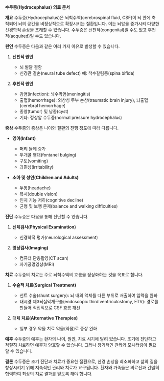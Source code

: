 
**수두증(Hydrocephalus) 의료 문서**

**개요**
수두증(Hydrocephalus)은 뇌척수액(cerebrospinal fluid, CSF)이 뇌 안에 축적되어 뇌의 공간을 비정상적으로 확장시키는 질환입니다. 이는 뇌압을 증가시켜 다양한 신경학적 손상을 초래할 수 있습니다. 수두증은 선천적(congenital)일 수도 있고 후천적(acquired)일 수도 있습니다.

**원인**
수두증은 다음과 같은 여러 가지 이유로 발생할 수 있습니다.

1. **선천적 원인**
   - 뇌 발달 결함
   - 신경관 결손(neural tube defect) 예: 척수갈림증(spina bifida)

2. **후천적 원인**
   - 감염(infection): 뇌수막염(meningitis)
   - 출혈(hemorrhage): 외상성 두부 손상(traumatic brain injury), 뇌출혈(cerebral hemorrhage)
   - 종양(tumor) 및 낭종(cyst)
   - 기타: 정상압 수두증(normal pressure hydrocephalus)

**증상**
수두증의 증상은 나이와 질환의 진행 정도에 따라 다릅니다.

- **영아(Infant)**
  - 머리 둘레 증가
  - 두개골 팽대(fontanel bulging)
  - 구토(vomiting)
  - 과민성(irritability)

- **소아 및 성인(Children and Adults)**
  - 두통(headache)
  - 복시(double vision)
  - 인지 기능 저하(cognitive decline)
  - 균형 및 보행 문제(balance and walking difficulties)

**진단**
수두증은 다음을 통해 진단할 수 있습니다.

1. **신체검사(Physical Examination)**
   - 신경학적 평가(neurological assessment)

2. **영상검사(Imaging)**
   - 컴퓨터 단층촬영(CT scan)
   - 자기공명영상(MRI)

**치료**
수두증의 치료는 주로 뇌척수액의 흐름을 정상화하는 것을 목표로 합니다.

1. **수술적 치료(Surgical Treatment)**
   - 션트 수술(shunt surgery): 뇌 내의 액체를 다른 부위로 배출하여 압력을 완화
   - 내시경 제3뇌실막개구술(endoscopic third ventriculostomy, ETV): 경로를 만들어 직접적으로 CSF 흐름 개선

2. **대체 치료(Alternative Therapies)**
   - 일부 경우 약물 치료 약물(약물)로 증상 완화

**예후**
수두증의 예후는 환자의 나이, 원인, 치료 시기에 달려 있습니다. 조기에 진단하고 적절히 치료하면 예후가 양호할 수 있습니다. 그러나 장기적인 관리와 모니터링이 필요할 수 있습니다.

**결론**
수두증은 조기 진단과 치료가 중요한 질환으로, 신경 손상을 최소화하고 삶의 질을 향상시키기 위해 지속적인 관리와 치료가 요구됩니다. 환자와 가족들은 의료진과 긴밀히 협력하여 최상의 치료 결과를 얻도록 해야 합니다.